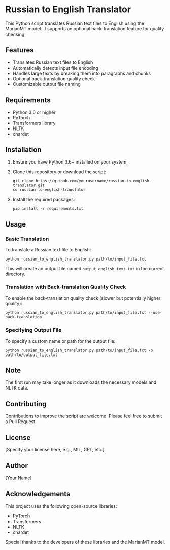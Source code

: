 # Russian to English Translator

This Python script translates Russian text files to English using the MarianMT model. It supports an optional back-translation feature for quality checking.

## Features

- Translates Russian text files to English
- Automatically detects input file encoding
- Handles large texts by breaking them into paragraphs and chunks
- Optional back-translation quality check
- Customizable output file naming

## Requirements

- Python 3.6 or higher
- PyTorch
- Transformers library
- NLTK
- chardet

## Installation

1. Ensure you have Python 3.6+ installed on your system.

2. Clone this repository or download the script:
   ```
   git clone https://github.com/yourusername/russian-to-english-translator.git
   cd russian-to-english-translator
   ```

3. Install the required packages:
   ```
   pip install -r requirements.txt
   ```

## Usage

### Basic Translation

To translate a Russian text file to English:

```
python russian_to_english_translator.py path/to/input_file.txt
```

This will create an output file named `output_english_text.txt` in the current directory.

### Translation with Back-translation Quality Check

To enable the back-translation quality check (slower but potentially higher quality):

```
python russian_to_english_translator.py path/to/input_file.txt --use-back-translation
```

### Specifying Output File

To specify a custom name or path for the output file:

```
python russian_to_english_translator.py path/to/input_file.txt -o path/to/output_file.txt
```

## Note

The first run may take longer as it downloads the necessary models and NLTK data.

## Contributing

Contributions to improve the script are welcome. Please feel free to submit a Pull Request.

## License

[Specify your license here, e.g., MIT, GPL, etc.]

## Author

[Your Name]

## Acknowledgements

This project uses the following open-source libraries:
- PyTorch
- Transformers
- NLTK
- chardet

Special thanks to the developers of these libraries and the MarianMT model.
